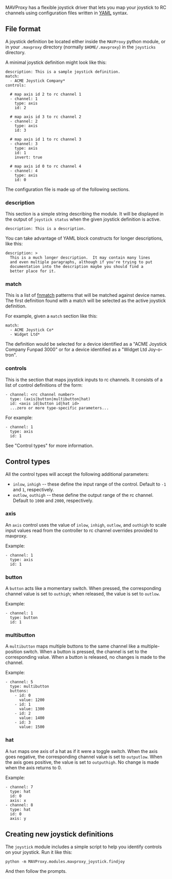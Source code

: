 MAVProxy has a flexible joystick driver that lets you map your
joystick to RC channels using configuration files written in [YAML][]
syntax.

[yaml]: https://en.wikipedia.org/wiki/YAML

## File format

A joystick definition be located either inside the `MAVProxy` python
module, or in your `.mavproxy` directory (normally `$HOME/.mavproxy`)
in the `joysticks` directory.

A minimal joystick definition might look like this:

    description: This is a sample joystick definition.
    match:
      - ACME Joystick Company*
    controls:

      # map axis id 2 to rc channel 1
      - channel: 1
        type: axis
        id: 2

      # map axis id 3 to rc channel 2
      - channel: 2
        type: axis
        id: 3

      # map axis id 1 to rc channel 3
      - channel: 3
        type: axis
        id: 1
        invert: true

      # map axis id 0 to rc channel 4
      - channel: 4
        type: axis
        id: 0

The configuration file is made up of the following sections.

### description

This section is a simple string describing the module.  It will be
displayed in the output of `joystick status` when the given joystick
definition is active.

    description: This is a description.

You can take advantage of YAML block constructs for longer
descriptions, like this:

    description: >
      This is a much longer description.  It may contain many lines
      and even multiple paragraphs, although if you're trying to put
      documentation into the description maybe you should find a
      better place for it.

### match

This is a list of [fnmatch][] patterns that will be matched against
device names.  The first definition found with a match will be
selected as the active joystick definition.

For example, given a `match` section like this:

    match:
      - ACME Joystick Co*
      - Widget Ltd*

The definition would be selected for a device identified as a "ACME
Joystick Company Funpad 3000" or for a device identified as a "Widget
Ltd Joy-o-tron".

[fnmatch]: https://docs.python.org/2/library/fnmatch.html


### controls

This is the section that maps joystick inputs to rc channels.  It
consists of a list of control definitions of the form:

    - channel: <rc channel number>
      type: (axis|button|multibutton|hat)
      id: <axis id|button id|hat id>
      ...zero or more type-specific parameters...

For example:

    - channel: 1
      type: axis
      id: 1

See "Control types" for more information.

## Control types

All the control types will accept the following additional parameters:

- `inlow`, `inhigh` -- these define the input range of the control.
  Default to `-1` and `1`, respectively.
- `outlow`, `outhigh` -- these define the output range of the rc
  channel.  Default to `1000` and `2000`, respectively.

### axis

An `axis` control uses the value of `inlow`, `inhigh`, `outlow`, and
`outhigh` to scale input values read from the controller to rc channel
overrides provided to mavproxy.

Example:

    - channel: 1
      type: axis
      id: 1

### button

A `button` acts like a momentary switch.  When pressed, the
corresponding channel value is set to `outhigh`; when released,
the value is set to `outlow`.

Example:

    - channel: 1
      type: button
      id: 1

### multibutton

A `multibutton` maps multiple buttons to the same channel like a
multiple-position switch.  When a button is pressed, the channel
is set to the corresponding value.  When a button is released, no
changes is made to the channel.

Example:

    - channel: 5
      type: multibutton
      buttons:
        - id: 0
          value: 1200
        - id: 1
          value: 1300
        - id: 2
          value: 1400
        - id: 3
          value: 1500

### hat

A `hat` maps one axis of a hat as if it were a toggle switch.
When the axis goes negative, the corresponding channel value is
set to `outputlow`.  When the axis goes positive, the value is set
to `outputhigh`.  No change is made when the axis returns to 0.

Example:

    - channel: 7
      type: hat
      id: 0
      axis: x
    - channel: 8
      type: hat
      id: 0
      axis: y

## Creating new joystick definitions

The `joystick` module includes a simple script to help you identify
controls on your joystick.  Run it like this:

    python -m MAVProxy.modules.mavproxy_joystick.findjoy

And then follow the prompts.
